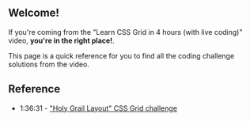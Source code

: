 ## Welcome!

If you're coming from the "Learn CSS Grid in 4 hours (with live coding)" video, **you're in the right place!**.

This page is a quick reference for you to find all the coding challenge solutions from the video.

## Reference

* 1:36:31 - ["Holy Grail Layout" CSS Grid challenge]([https://github.com/zachgoll/fullstack-roadmap-series/tree/main/code-challenges/lesson-10](https://codepen.io/zg_dev/pen/abpEzRd))
